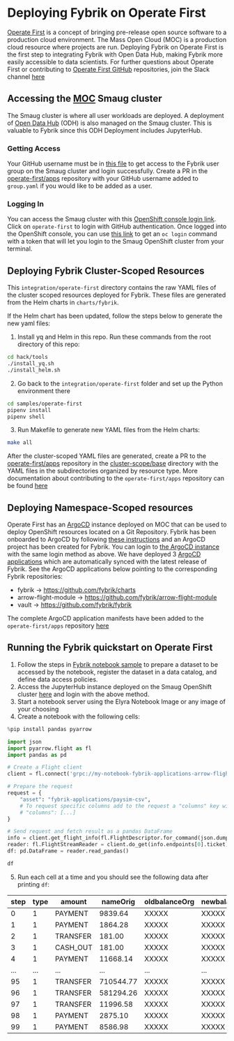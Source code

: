 # Deploying Fybrik on Operate First
[Operate First](https://www.operate-first.cloud/) is a concept of bringing pre-release open source software to a production cloud environment. The Mass Open Cloud (MOC) is a production cloud resource where projects are run. Deploying Fybrik on Operate First is the first step to integrating Fybrik with Open Data Hub, making Fybrik more easily accessible to data scientists. For further questions about Operate First or contributing to [Operate First GitHub](https://github.com/operate-first) repositories, join the Slack channel [here](http://operatefirst.slack.com/)

## Accessing the [MOC](https://massopen.cloud/) Smaug cluster
The Smaug cluster is where all user workloads are deployed. A deployment of [Open Data Hub](https://opendatahub.io/) (ODH) is also managed on the Smaug cluster. This is valuable to Fybrik since this ODH Deployment includes JupyterHub.

### Getting Access
Your GitHub username must be in [this file](https://github.com/operate-first/apps/blob/master/cluster-scope/base/user.openshift.io/groups/fybrik/group.yaml) to get access to the Fybrik user group on the Smaug cluster and login successfully. Create a PR in the [operate-first/apps](https://github.com/operate-first/apps) repository with your GitHub username added to `group.yaml` if you would like to be added as a user. 

### Logging In 
You can access the Smaug cluster with this [OpenShift console login link](https://oauth-openshift.apps.smaug.na.operate-first.cloud/oauth/authorize?client_id=console&redirect_uri=https%3A%2F%2Fconsole-openshift-console.apps.smaug.na.operate-first.cloud%2Fauth%2Fcallback&response_type=code&scope=user%3Afull&state=98ae2ceb). Click on `operate-first` to login with GitHub authentication. Once logged into the OpenShift console, you can use [this link](https://oauth-openshift.apps.smaug.na.operate-first.cloud/oauth/token/display) to get an `oc login` command with a token that will let you login to the Smaug OpenShift cluster from your terminal. 

## Deploying Fybrik Cluster-Scoped Resources
This `integration/operate-first` directory contains the raw YAML files of the cluster scoped resources deployed for Fybrik. These files are generated from the Helm charts in `charts/fybrik`.

If the Helm chart has been updated, follow the steps below to generate the new yaml files:
1. Install yq and Helm in this repo. Run these commands from the root directory of this repo:
```bash
cd hack/tools
./install_yq.sh
./install_helm.sh
```
2. Go back to the `integration/operate-first` folder and set up the Python environment there
```bash
cd samples/operate-first
pipenv install
pipenv shell
```
3. Run Makefile to generate new YAML files from the Helm charts:
```bash
make all
```

After the cluster-scoped YAML files are generated, create a PR to the [operate-first/apps](https://github.com/operate-first/apps) repository in the [cluster-scope/base](https://github.com/operate-first/apps/tree/master/cluster-scope/base) directory with the YAML files in the subdirectories organized by resource type. More documentation about contributing to the `operate-first/apps` repository can be found [here](https://github.com/operate-first/apps/tree/master/docs/content)

## Deploying Namespace-Scoped resources
Operate First has an [ArgoCD](https://argo-cd.readthedocs.io/en/stable/) instance deployed on MOC that can be used to deploy OpenShift resources located on a Git Repository. Fybrik has been onboarded to ArgoCD by following [these instructions](https://github.com/operate-first/apps/blob/master/docs/content/argocd-gitops/onboarding_to_argocd.md) and an ArgoCD project has been created for Fybrik. You can login to [the ArgoCD instance](https://argocd.operate-first.cloud/applications?proj=&sync=&health=&namespace=&cluster=&labels=) with the same login method as above. We have deployed 3 [ArgoCD applications](https://argo-cd.readthedocs.io/en/stable/operator-manual/declarative-setup/#applications) which are automatically synced with the latest release of Fybrik. See the ArgoCD applications below pointing to the corresponding Fybrik repositories:
* fybrik -> https://github.com/fybrik/charts
* arrow-flight-module -> https://github.com/fybrik/arrow-flight-module
* vault -> https://github.com/fybrik/fybrik

The complete ArgoCD application manifests have been added to the `operate-first/apps` repository [here](https://github.com/operate-first/apps/tree/master/argocd/overlays/moc-infra/applications/envs/moc/smaug/fybrik)

## Running the Fybrik quickstart on Operate First
1) Follow the steps in [Fybrik notebook sample](https://fybrik.io/v0.5/samples/notebook/) to prepare a dataset to be accessed by the notebook, register the dataset in a data catalog, and define data access policies.
2) Access the JupyterHub instance deployed on the Smaug OpenShift cluster [here](https://oauth-openshift.apps.smaug.na.operate-first.cloud/oauth/authorize?response_type=code&redirect_uri=https%3A%2F%2Fjupyterhub-opf-jupyterhub.apps.smaug.na.operate-first.cloud%2Fhub%2Foauth_callback&client_id=system%3Aserviceaccount%3Aopf-jupyterhub%3Ajupyterhub-hub&state=eyJzdGF0ZV9pZCI6ICIwY2ZkYzYwMjA4MjY0OGZiYWY5MDk3OWJkOGFhZjE4NyIsICJuZXh0X3VybCI6ICIvaHViLyJ9&scope=user%3Ainfo) and login with the above method. 
3) Start a notebook server using the Elyra Notebook Image or any image of your choosing
4) Create a notebook with the following cells:
```python
%pip install pandas pyarrow
```
```python
import json
import pyarrow.flight as fl
import pandas as pd
```
```python
# Create a Flight client
client = fl.connect('grpc://my-notebook-fybrik-applications-arrow-flight-module.fybrik-blueprints:80')
```
```python
# Prepare the request
request = {
    "asset": "fybrik-applications/paysim-csv",
    # To request specific columns add to the request a "columns" key with a list of column names
    # "columns": [...]
}
```
```python
# Send request and fetch result as a pandas DataFrame
info = client.get_flight_info(fl.FlightDescriptor.for_command(json.dumps(request)))
reader: fl.FlightStreamReader = client.do_get(info.endpoints[0].ticket)
df: pd.DataFrame = reader.read_pandas()
```
```python
df
```
5. Run each cell at a time and you should see the following data after printing `df`:

| step | type | amount   | nameOrig  | oldbalanceOrg | newbalanceOrig | nameDest | oldbalanceDest | newbalanceDest | isFraud     | isFlaggedFraud |     |
|------|------|----------|-----------|---------------|----------------|----------|----------------|----------------|-------------|----------------|-----|
| 0    | 1    | PAYMENT  | 9839.64   | XXXXX         | XXXXX          | XXXXX    | M1979787155    | 0.00           | 0.00        | 0              | 0   |
| 1    | 1    | PAYMENT  | 1864.28   | XXXXX         | XXXXX          | XXXXX    | M2044282225    | 0.00           | 0.00        | 0              | 0   |
| 2    | 1    | TRANSFER | 181.00    | XXXXX         | XXXXX          | XXXXX    | C553264065     | 0.00           | 0.00        | 1              | 0   |
| 3    | 1    | CASH_OUT | 181.00    | XXXXX         | XXXXX          | XXXXX    | C38997010      | 21182.00       | 0.00        | 1              | 0   |
| 4    | 1    | PAYMENT  | 11668.14  | XXXXX         | XXXXX          | XXXXX    | M1230701703    | 0.00           | 0.00        | 0              | 0   |
| ...  | ...  | ...      | ...       | ...           | ...            | ...      | ...            | ...            | ...         | ...            | ... |
| 95   | 1    | TRANSFER | 710544.77 | XXXXX         | XXXXX          | XXXXX    | C1359044626    | 738531.50      | 16518.36    | 0              | 0   |
| 96   | 1    | TRANSFER | 581294.26 | XXXXX         | XXXXX          | XXXXX    | C1590550415    | 5195482.15     | 19169204.93 | 0              | 0   |
| 97   | 1    | TRANSFER | 11996.58  | XXXXX         | XXXXX          | XXXXX    | C1225616405    | 40255.00       | 0.00        | 0              | 0   |
| 98   | 1    | PAYMENT  | 2875.10   | XXXXX         | XXXXX          | XXXXX    | M1651262695    | 0.00           | 0.00        | 0              | 0   |
| 99   | 1    | PAYMENT  | 8586.98   | XXXXX         | XXXXX          | XXXXX    | M494077446     | 0.00           | 0.00        | 0              | 0   |
